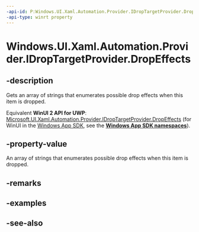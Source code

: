```yaml
---
-api-id: P:Windows.UI.Xaml.Automation.Provider.IDropTargetProvider.DropEffects
-api-type: winrt property
---
```


<!-- Property syntax
public string[] DropEffects { get; }
-->

# Windows.UI.Xaml.Automation.Provider.IDropTargetProvider.DropEffects

## -description
Gets an array of strings that enumerates possible drop effects when this item is dropped.

Equivalent **WinUI 2 API for UWP**: [Microsoft.UI.Xaml.Automation.Provider.IDropTargetProvider.DropEffects](/windows/winui/api/microsoft.ui.xaml.automation.provider.idroptargetprovider.dropeffects) (for WinUI in the [Windows App SDK](/windows/apps/windows-app-sdk/), see the **[Windows App SDK namespaces](/windows/windows-app-sdk/api/winrt/)**).

## -property-value
An array of strings that enumerates possible drop effects when this item is dropped.

## -remarks

## -examples

## -see-also
